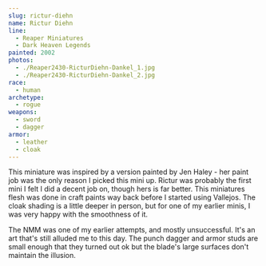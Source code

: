 ```yaml
---
slug: rictur-diehn
name: Rictur Diehn
line:
  - Reaper Miniatures
  - Dark Heaven Legends
painted: 2002
photos:
  - ./Reaper2430-RicturDiehn-Dankel_1.jpg
  - ./Reaper2430-RicturDiehn-Dankel_2.jpg
race:
  - human
archetype:
  - rogue
weapons:
  - sword
  - dagger
armor:
  - leather
  - cloak
---
```


This miniature was inspired by a version painted by Jen Haley - her paint job was the only reason I picked this mini up. Rictur was probably the first mini I felt I did a decent job on, though hers is far better. This miniatures flesh was done in craft paints way back before I started using Vallejos. The cloak shading is a little deeper in person, but for one of my earlier minis, I was very happy with the smoothness of it.

The NMM was one of my earlier attempts, and mostly unsuccessful. It's an art that's still alluded me to this day. The punch dagger and armor studs are small enough that they turned out ok but the blade's large surfaces don't maintain the illusion.
